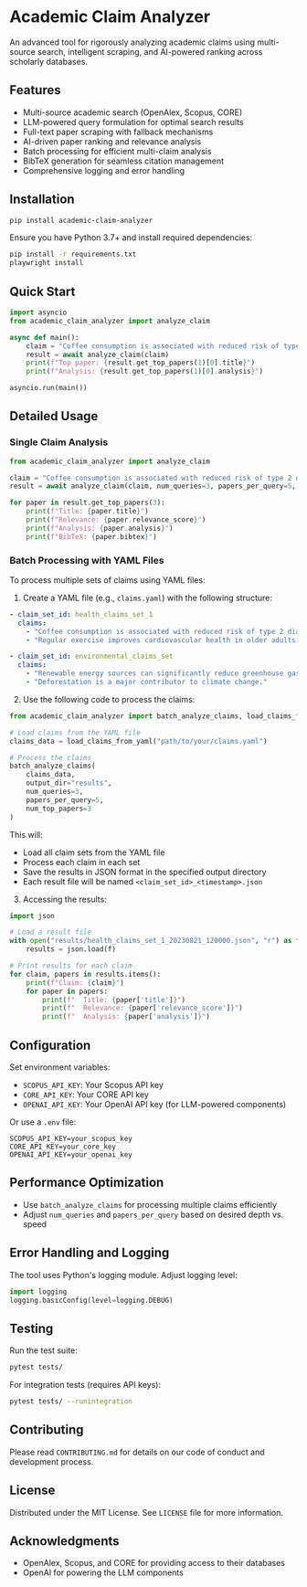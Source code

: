 # Academic Claim Analyzer

An advanced tool for rigorously analyzing academic claims using multi-source search, intelligent scraping, and AI-powered ranking across scholarly databases.

## Features

- Multi-source academic search (OpenAlex, Scopus, CORE)
- LLM-powered query formulation for optimal search results
- Full-text paper scraping with fallback mechanisms
- AI-driven paper ranking and relevance analysis
- Batch processing for efficient multi-claim analysis
- BibTeX generation for seamless citation management
- Comprehensive logging and error handling

## Installation

```bash
pip install academic-claim-analyzer
```

Ensure you have Python 3.7+ and install required dependencies:

```bash
pip install -r requirements.txt
playwright install
```

## Quick Start

```python
import asyncio
from academic_claim_analyzer import analyze_claim

async def main():
    claim = "Coffee consumption is associated with reduced risk of type 2 diabetes."
    result = await analyze_claim(claim)
    print(f"Top paper: {result.get_top_papers(1)[0].title}")
    print(f"Analysis: {result.get_top_papers(1)[0].analysis}")

asyncio.run(main())
```

## Detailed Usage

### Single Claim Analysis

```python
from academic_claim_analyzer import analyze_claim

claim = "Coffee consumption is associated with reduced risk of type 2 diabetes."
result = await analyze_claim(claim, num_queries=3, papers_per_query=5, num_top_papers=3)

for paper in result.get_top_papers(3):
    print(f"Title: {paper.title}")
    print(f"Relevance: {paper.relevance_score}")
    print(f"Analysis: {paper.analysis}")
    print(f"BibTeX: {paper.bibtex}")
```

### Batch Processing with YAML Files

To process multiple sets of claims using YAML files:

1. Create a YAML file (e.g., `claims.yaml`) with the following structure:

```yaml
- claim_set_id: health_claims_set_1
  claims:
    - "Coffee consumption is associated with reduced risk of type 2 diabetes."
    - "Regular exercise improves cardiovascular health in older adults."

- claim_set_id: environmental_claims_set
  claims:
    - "Renewable energy sources can significantly reduce greenhouse gas emissions."
    - "Deforestation is a major contributor to climate change."
```

2. Use the following code to process the claims:

```python
from academic_claim_analyzer import batch_analyze_claims, load_claims_from_yaml

# Load claims from the YAML file
claims_data = load_claims_from_yaml("path/to/your/claims.yaml")

# Process the claims
batch_analyze_claims(
    claims_data, 
    output_dir="results", 
    num_queries=3, 
    papers_per_query=5, 
    num_top_papers=3
)
```

This will:
- Load all claim sets from the YAML file
- Process each claim in each set
- Save the results in JSON format in the specified output directory
- Each result file will be named `<claim_set_id>_<timestamp>.json`

3. Accessing the results:

```python
import json

# Load a result file
with open("results/health_claims_set_1_20230821_120000.json", "r") as f:
    results = json.load(f)

# Print results for each claim
for claim, papers in results.items():
    print(f"Claim: {claim}")
    for paper in papers:
        print(f"  Title: {paper['title']}")
        print(f"  Relevance: {paper['relevance_score']}")
        print(f"  Analysis: {paper['analysis']}")
```

## Configuration

Set environment variables:
- `SCOPUS_API_KEY`: Your Scopus API key
- `CORE_API_KEY`: Your CORE API key
- `OPENAI_API_KEY`: Your OpenAI API key (for LLM-powered components)

Or use a `.env` file:

```
SCOPUS_API_KEY=your_scopus_key
CORE_API_KEY=your_core_key
OPENAI_API_KEY=your_openai_key
```

## Performance Optimization

- Use `batch_analyze_claims` for processing multiple claims efficiently
- Adjust `num_queries` and `papers_per_query` based on desired depth vs. speed

## Error Handling and Logging

The tool uses Python's logging module. Adjust logging level:

```python
import logging
logging.basicConfig(level=logging.DEBUG)
```

## Testing

Run the test suite:

```bash
pytest tests/
```

For integration tests (requires API keys):

```bash
pytest tests/ --runintegration
```

## Contributing

Please read `CONTRIBUTING.md` for details on our code of conduct and development process.

## License

Distributed under the MIT License. See `LICENSE` file for more information.

## Acknowledgments

- OpenAlex, Scopus, and CORE for providing access to their databases
- OpenAI for powering the LLM components